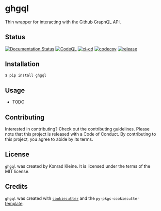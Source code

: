 # ghgql

Thin wrapper for interacting with the [Github GraphQL API](https://docs.github.com/en/graphql).

## Status

[![Documentation Status](https://readthedocs.org/projects/ghgql/badge/?version=latest)](https://ghgql.readthedocs.io/en/latest/?badge=latest)
[![CodeQL](https://github.com/kwk/ghgql/actions/workflows/codeql.yml/badge.svg)](https://github.com/kwk/ghgql/actions/workflows/codeql.yml)
[![ci-cd](https://github.com/kwk/ghgql/actions/workflows/ci-cd.yml/badge.svg)](https://github.com/kwk/ghgql/actions/workflows/ci-cd.yml)
[![codecov](https://codecov.io/gh/kwk/ghgql/branch/main/graph/badge.svg?token=ASSPTOL3JU)](https://codecov.io/gh/kwk/ghgql)
[![release](https://img.shields.io/github/release/kwk/ghgql.svg)](https://github.com/kwk/ghgql/releases)

## Installation

```bash
$ pip install ghgql
```

## Usage

- TODO

## Contributing

Interested in contributing? Check out the contributing guidelines. Please note that this project is released with a Code of Conduct. By contributing to this project, you agree to abide by its terms.

## License

`ghgql` was created by Konrad Kleine. It is licensed under the terms of the MIT license.

## Credits

`ghgql` was created with [`cookiecutter`](https://cookiecutter.readthedocs.io/en/latest/) and the `py-pkgs-cookiecutter` [template](https://github.com/py-pkgs/py-pkgs-cookiecutter).

